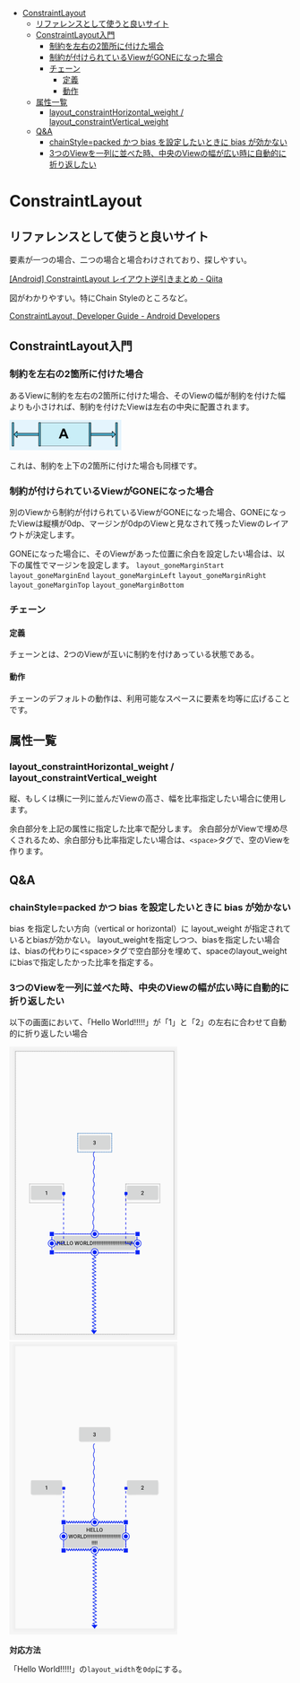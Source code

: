 <!-- TOC depthFrom:1 depthTo:6 withLinks:1 updateOnSave:1 orderedList:0 -->

- [ConstraintLayout](#constraintlayout)
	- [リファレンスとして使うと良いサイト](#リファレンスとして使うと良いサイト)
	- [ConstraintLayout入門](#constraintlayout入門)
		- [制約を左右の2箇所に付けた場合](#制約を左右の2箇所に付けた場合)
		- [制約が付けられているViewがGONEになった場合](#制約が付けられているviewがgoneになった場合)
		- [チェーン](#チェーン)
			- [定義](#定義)
			- [動作](#動作)
	- [属性一覧](#属性一覧)
		- [layout_constraintHorizontal_weight / layout_constraintVertical_weight](#layout_constrainthorizontal_weight--layout_constraintvertical_weight)
	- [Q&A](#qa)
		- [chainStyle=packed かつ bias を設定したいときに bias が効かない](#chainstylepacked-かつ-bias-を設定したいときに-bias-が効かない)
		- [3つのViewを一列に並べた時、中央のViewの幅が広い時に自動的に折り返したい](#3つのviewを一列に並べた時中央のviewの幅が広い時に自動的に折り返したい)

<!-- /TOC -->

# ConstraintLayout

## リファレンスとして使うと良いサイト

要素が一つの場合、二つの場合と場合わけされており、探しやすい。

[[Android] ConstraintLayout レイアウト逆引きまとめ - Qiita](https://qiita.com/tktktks10/items/62d85dabac4bdb8c1f94#%EF%BC%91%E3%81%A4%E3%81%AE%E5%A0%B4%E5%90%88)

図がわかりやすい。特にChain Styleのところなど。

[ConstraintLayout, Developer Guide - Android Developers](https://developer.android.com/reference/androidx/constraintlayout/widget/ConstraintLayout)


## ConstraintLayout入門

### 制約を左右の2箇所に付けた場合

あるViewに制約を左右の2箇所に付けた場合、そのViewの幅が制約を付けた幅よりも小さければ、制約を付けたViewは左右の中央に配置されます。

<img src="./constraint_centering.png" width="200">

これは、制約を上下の2箇所に付けた場合も同様です。

### 制約が付けられているViewがGONEになった場合

別のViewから制約が付けられているViewがGONEになった場合、GONEになったViewは縦横が0dp、マージンが0dpのViewと見なされて残ったViewのレイアウトが決定します。

GONEになった場合に、そのViewがあった位置に余白を設定したい場合は、以下の属性でマージンを設定します。
`layout_goneMarginStart`
`layout_goneMarginEnd`
`layout_goneMarginLeft`
`layout_goneMarginRight`
`layout_goneMarginTop`
`layout_goneMarginBottom`

### チェーン

#### 定義

チェーンとは、2つのViewが互いに制約を付けあっている状態である。

#### 動作

チェーンのデフォルトの動作は、利用可能なスペースに要素を均等に広げることです。

## 属性一覧

### layout_constraintHorizontal_weight / layout_constraintVertical_weight

縦、もしくは横に一列に並んだViewの高さ、幅を比率指定したい場合に使用します。

余白部分を上記の属性に指定した比率で配分します。
余白部分がViewで埋め尽くされるため、余白部分も比率指定したい場合は、`<space>`タグで、空のViewを作ります。

## Q&A

### chainStyle=packed かつ bias を設定したいときに bias が効かない

bias を指定したい方向（vertical or horizontal）に layout_weight が指定されているとbiasが効かない。
layout_weightを指定しつつ、biasを指定したい場合は、biasの代わりに<space\>タグで空白部分を埋めて、spaceのlayout_weightにbiasで指定したかった比率を指定する。

### 3つのViewを一列に並べた時、中央のViewの幅が広い時に自動的に折り返したい

以下の画面において、「Hello World!!!!!」が「1」と「2」の左右に合わせて自動的に折り返したい場合

<img src="./constraint_auto_return_before.png" width="300">

<img src="./constraint_auto_return_after.png" width="300">

**対応方法**

「Hello World!!!!!」の`layout_width`を`0dp`にする。
